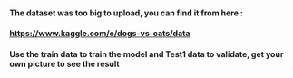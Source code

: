 #### The dataset was too big to upload, you can find it from here :
#### https://www.kaggle.com/c/dogs-vs-cats/data
#### Use the train data to train the model and Test1 data to validate, get your own picture to see the result
